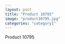 ```yaml
---
layout: post
title: "Product 10795"
image: "product10795.jpg"
categories: "category1"
---
```

Product 10795
